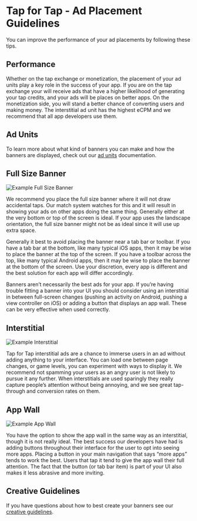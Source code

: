 # Tap for Tap - Ad Placement Guidelines

You can improve the performance of your ad placements by following these tips.

## Performance

Whether on the tap exchange or monetization, the placement of your ad units play a key role in the success of your app. If you are on the tap exchange your will receive ads that have a higher likelihood of generating your tap credits, and your ads will be places on better apps. On the monetization side, you will stand a better chance of converting users and making money.  The interstitial ad unit has the highest eCPM and we recommend that all app developers use them.

## Ad Units

To learn more about what kind of banners you can make and how the banners are displayed, check out our [ad units](/doc/ad-units) documentation.


## Full Size Banner

![Example  Full Size Banner](https://raw.github.com/tapfortap/Documentation/master/images/banner.png)

We recommend you place the full size banner where it will not draw accidental taps.  Our match system watches for this and it will result in showing your ads on other apps doing the same thing. Generally either at the very bottom or top of the screen is ideal. If your app uses the landscape orientation, the full size banner might not be as ideal since it will use up extra space.

Generally it best to avoid placing the banner near a tab bar or toolbar. If you have a tab bar at the bottom, like many typical iOS apps, then it may be wise to place the banner at the top of the screen. If you have a toolbar across the top, like many typical Android apps, then it may be wise to place the banner at the bottom of the screen. Use your discretion, every app is different and the best solution for each app will differ accordingly.

Banners aren’t necessarily the best ads for your app. If you’re having trouble fitting a banner into your UI you should consider using an interstitial in between full-screen changes (pushing an activity on Android, pushing a view controller on iOS) or adding a button that displays an app wall. These can be very effective when used correctly.

## Interstitial

![Example Interstitial](https://raw.github.com/tapfortap/Documentation/master/images/interstitial.png)

Tap for Tap interstitial ads are a chance to immerse users in an ad without adding anything to your interface. You can load one between page changes, or game levels, you can experiment with ways to display it. We recommend not spamming your users as an angry user is not likely to pursue it any further. When interstitials are used sparingly they really capture people’s attention without being annoying, and we see great tap-through and conversion rates on them.

## App Wall

![Example App Wall](https://raw.github.com/tapfortap/Documentation/master/images/appwall.png)

You have the option to show the app wall in the same way as an interstitial, though it is not really ideal.  The best success our developers have had is adding buttons throughout their interface for the user to opt into seeing more apps. Placing a button in your main navigation that says “more apps” tends to work the best. Users that tap it tend to give the app wall their full attention. The fact that the button (or tab bar item) is part of your UI also makes it less abrasive and more inviting.

## Creative Guidelines

If you have questions about how to best create your banners see our [creative guidelines](/doc/performance/creatives).
